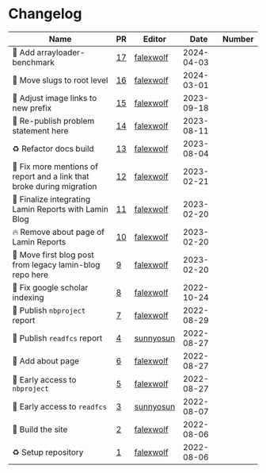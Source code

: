 # Changelog

<!-- prettier-ignore -->
Name | PR | Editor | Date | Number
--- | --- | --- | --- | ---
🍱 Add arrayloader-benchmark | [17](https://github.com/laminlabs/lamin-blog/pull/17) | [falexwolf](https://github.com/falexwolf) | 2024-04-03 |
🚚 Move slugs to root level | [16](https://github.com/laminlabs/lamin-blog/pull/16) | [falexwolf](https://github.com/falexwolf) | 2024-03-01 |
🚚 Adjust image links to new prefix | [15](https://github.com/laminlabs/lamin-blog/pull/15) | [falexwolf](https://github.com/falexwolf) | 2023-09-18 |
🔖 Re-publish problem statement here | [14](https://github.com/laminlabs/lamin-blog/pull/14) | [falexwolf](https://github.com/falexwolf) | 2023-08-11 |
♻️ Refactor docs build | [13](https://github.com/laminlabs/lamin-blog/pull/13) | [falexwolf](https://github.com/falexwolf) | 2023-08-04 |
🐛 Fix more mentions of report and a link that broke during migration | [12](https://github.com/laminlabs/lamin-blog/pull/12) | [falexwolf](https://github.com/falexwolf) | 2023-02-21 |
🚚 Finalize integrating Lamin Reports with Lamin Blog | [11](https://github.com/laminlabs/lamin-reports/pull/11) | [falexwolf](https://github.com/falexwolf) | 2023-02-20 |
🔥 Remove about page of Lamin Reports | [10](https://github.com/laminlabs/lamin-reports/pull/10) | [falexwolf](https://github.com/falexwolf) | 2023-02-20 |
🚚 Move first blog post from legacy lamin-blog repo here | [9](https://github.com/laminlabs/lamin-reports/pull/9) | [falexwolf](https://github.com/falexwolf) | 2023-02-20 |
🐛 Fix google scholar indexing | [8](https://github.com/laminlabs/lamin-reports/pull/8) | [falexwolf](https://github.com/falexwolf) | 2022-10-24 |
📝 Publish `nbproject` report | [7](https://github.com/laminlabs/lamin-reports/pull/7) | [falexwolf](https://github.com/falexwolf) | 2022-08-29 |
📝 Publish `readfcs` report | [4](https://github.com/laminlabs/lamin-reports/pull/4) | [sunnyosun](https://github.com/sunnyosun) | 2022-08-27 |
📝 Add about page | [6](https://github.com/laminlabs/lamin-reports/pull/6) | [falexwolf](https://github.com/falexwolf) | 2022-08-27 |
📝 Early access to `nbproject` | [5](https://github.com/laminlabs/lamin-reports/pull/5) | [falexwolf](https://github.com/falexwolf) | 2022-08-27 |
📝 Early access to `readfcs` | [3](https://github.com/laminlabs/lamin-reports/pull/3) | [sunnyosun](https://github.com/sunnyosun) | 2022-08-07 |
👷 Build the site | [2](https://github.com/laminlabs/lamin-reports/pull/2) | [falexwolf](https://github.com/falexwolf) | 2022-08-06 |
♻️ Setup repository | [1](https://github.com/laminlabs/lamin-reports/pull/1) | [falexwolf](https://github.com/falexwolf) | 2022-08-06 |
